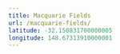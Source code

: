 ```yaml
---
title: Macquarie Fields
url: /macquarie-fields/
latitude: -32.150831700000005
longitude: 148.67313910000001
---
```

